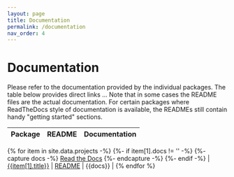 ```yaml
---
layout: page
title: Documentation
permalink: /documentation
nav_order: 4
---
```


Documentation
=============

Please refer to the documentation provided by the individual packages.
The table below provides direct links \... Note that in
some cases the README files are the actual documentation. For certain
packages where ReadTheDocs style of documentation is available, the
READMEs still contain handy \"getting started\" sections.


| Package | README | Documentation |
|---------|--------|---------------|
{% for item in site.data.projects -%}
{%- if item[1].docs != '' -%}
{%- capture docs -%} [Read the Docs]({{item[1].docs}}) {%- endcapture -%}
{%- endif -%}
| [{{item[1].title}}](item[1].url) | [README]({{item[1].readme}}) | {{docs}} |
{% endfor %}



